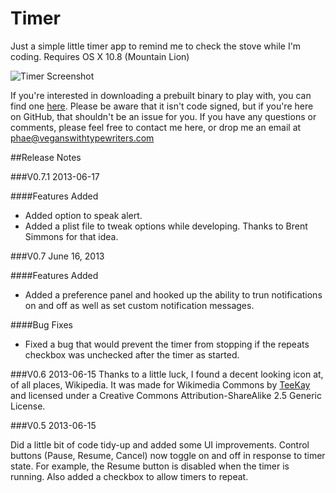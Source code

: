 Timer
=====

Just a simple little timer app to remind me to check the stove while I'm coding. 
Requires OS X 10.8 (Mountain Lion)


![Timer Screenshot](http://veganswithtypewriters.net/img/TimerApp.png)

If you're interested in downloading a prebuilt binary to play with, you can find one [here][2]. Please be aware that it isn't code signed, but if you're here on GitHub, that shouldn't be an issue for you. If you have any questions or comments, please feel free to contact me here, or drop me an email at <phae@veganswithtypewriters.com>

##Release Notes

###V0.7.1
2013-06-17

####Features Added
- Added option to speak alert.
- Added a plist file to tweak options while developing. Thanks to Brent Simmons for that idea. 


###V0.7
June 16, 2013

####Features Added
- Added a preference panel and hooked up the ability to trun notifications on and off as well as set custom notification messages.

####Bug Fixes
- Fixed a bug that would prevent the timer from stopping if the repeats checkbox was unchecked after the timer as started.

###V0.6
2013-06-15
Thanks to a little luck, I found a decent looking icon at, of all places, Wikipedia. It was made for Wikimedia Commons by [TeeKay][1] and licensed under a Creative Commons Attribution-ShareAlike 2.5 Generic License.

###V0.5
2013-06-15

Did a little bit of code tidy-up and added some UI improvements. Control buttons (Pause, Resume, Cancel) now toggle on and off in response to timer state. For example, the Resume button is disabled when the timer is running. Also added a checkbox to allow timers to repeat.

[1]: http://en.wikipedia.org/wiki/User:Tkgd2007 (User:Tkgd2007 - Wikipedia, the free encyclopedia)
[2]: http://veganswithtypewriters.net/apps/Timer.app.zip (Vegans With Typewriters)